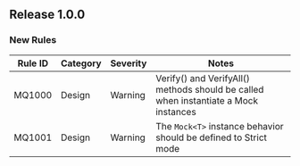 ﻿## Release 1.0.0

### New Rules

Rule ID | Category | Severity | Notes
--------|----------|----------|--------------------
MQ1000  | Design   | Warning  | Verify() and VerifyAll() methods should be called when instantiate a Mock<T> instances
MQ1001  | Design   | Warning  | The `Mock<T>` instance behavior should be defined to Strict mode